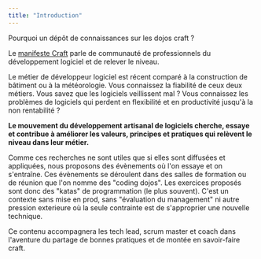 ```yaml
---
title: "Introduction"
---
```


Pourquoi un dépôt de connaissances sur les dojos craft ?

Le [manifeste Craft](http://manifesto.softwarecraftsmanship.org/#/fr-fr) parle de communauté de professionnels du développement logiciel et de relever le niveau.

Le métier de développeur logiciel est récent comparé à la construction de bâtiment ou à la météorologie.
Vous connaissez la fiabilité de ceux deux métiers.
Vous savez que les logiciels veillissent mal ?
Vous connaissez les problèmes de logiciels qui perdent en flexibilité et en productivité jusqu'à la non rentabilité ?

**Le mouvement du développement artisanal de logiciels cherche, essaye et contribue à améliorer les valeurs, principes et pratiques qui relèvent le niveau dans leur métier.**

Comme ces recherches ne sont utiles que si elles sont diffusées et appliquées, nous proposons des évènements où l'on essaye et on s'entraîne.
Ces évènements se déroulent dans des salles de formation ou de réunion que l'on nomme des "coding dojos".
Les exercices proposés sont donc des "katas" de programmation (le plus souvent).
C'est un contexte sans mise en prod, sans "évaluation du management" ni autre pression exterieure où la seule contrainte est de s'approprier une nouvelle technique.

Ce contenu accompagnera les tech lead, scrum master et coach dans l'aventure du partage de bonnes pratiques et de montée en savoir-faire craft.

